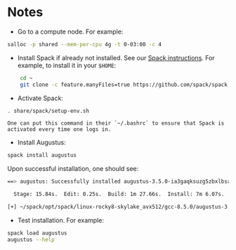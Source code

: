# Notes

* Go to a compute node. For example:
```bash
salloc -p shared --mem-per-cpu 4g -t 0-03:00 -c 4
```

* Install Spack if already not installed. See our [Spack
  instructions](https://docs.rc.fas.harvard.edu/kb/spack/). For
  example, to install it in your `$HOME`:
```bash
    cd ~
    git clone -c feature.manyFiles=true https://github.com/spack/spack.git
```    

* Activate Spack:
```bash
. share/spack/setup-env.sh
```
    One can put this command in their `~/.bashrc` to ensure that Spack is activated every time one logs in.  

* Install Augustus:
```bash
spack install augustus
```

Upon successful installation, one should see:
```bash
==> augustus: Successfully installed augustus-3.5.0-ia3gaqksuzg5zbxlbsawrkybipxn6s6h

  Stage: 15.84s.  Edit: 0.25s.  Build: 1m 27.66s.  Install: 7m 6.07s.  Post-install: 41.17s.  Total: 9m 43.68s

[+] ~/spack/opt/spack/linux-rocky8-skylake_avx512/gcc-8.5.0/augustus-3.5.0-ia3gaqksuzg5zbxlbsawrkybipxn6s6h
```

* Test installation. For example: 
```bash
spack load augustus
augustus --help
```
